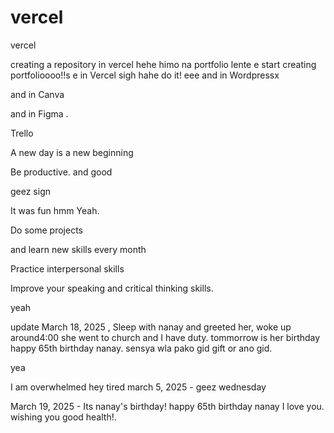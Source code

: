# vercel
vercel

creating a repository in vercel hehe
himo na portfolio lente
e
start creating portfolioooo!!s
e
in Vercel sigh
hahe
do it!
eee
and in Wordpressx

and in Canva

and in Figma .

Trello

A new day is a new beginning

Be productive. and good 

geez sign 

It was fun
hmm
Yeah.

Do some projects

and learn new skills every month

Practice interpersonal skills

Improve your speaking and critical thinking skills.

yeah

update
March 18, 2025 , Sleep with nanay and greeted her, woke up around4:00 she went to church and I have duty. tommorrow is her birthday happy 65th birthday nanay. sensya wla pako gid gift or ano gid.

yea

I am overwhelmed 
hey
tired march 5, 2025 - geez wednesday 

March 19, 2025 - Its nanay's birthday! happy 65th birthday nanay I love you. wishing you good health!.
